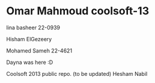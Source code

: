 Omar Mahmoud
coolsoft-13
===========


lina basheer 22-0939

Hisham ElGezeery

Mohamed Sameh 22-4621

Dayna was here :D 


Coolsoft 2013 public repo. (to be updated)
Hesham Nabil
